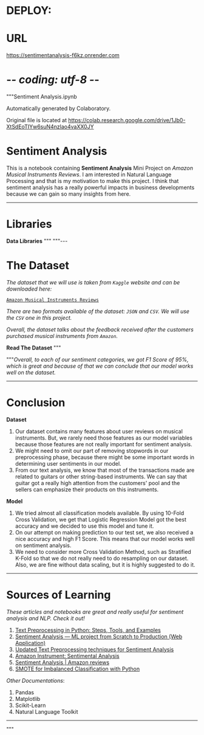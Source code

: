 # DEPLOY:
# URL
https://sentimentanalysis-f6kz.onrender.com
# -*- coding: utf-8 -*-
"""Sentiment Analysis.ipynb

Automatically generated by Colaboratory.

Original file is located at
    https://colab.research.google.com/drive/1Jb0-XtSdEoTIYw6suN4nzlao4vaXX0JY

# **Sentiment Analysis**

This is a notebook containing **Sentiment Analysis** Mini Project on *Amazon Musical Instruments Reviews*. I am interested in Natural Language Processing and that is my motivation to make this project. I think that sentiment analysis has a really powerful impacts in business developments because we can gain so many insights from here.

---

# Libraries

**Data Libraries**
"""
"""---

# The Dataset

*The dataset that we will use is taken from `Kaggle` website and can be downloaded here:*

[`Amazon Musical Instruments Reviews`](https://www.kaggle.com/eswarchandt/amazon-music-reviews?select=Musical_instruments_reviews.csv)

*There are two formats available of the dataset: `JSON` and `CSV`. We will use the `CSV` one in this project.*

*Overall, the dataset talks about the feedback received after the customers purchased musical instruments from `Amazon`.*

**Read The Dataset**
"""


"""*Overall, to each of our sentiment categories, we got F1 Score of 95%, which is great and because of that we can conclude that our model works well on the dataset.*

---

# Conclusion

**Dataset**

1.   Our dataset contains many features about user reviews on musical instruments. But, we rarely need those features as our model variables because those features are not really important for sentiment analysis.
2.   We might need to omit our part of removing stopwords in our preprocessing phase, because there might be some important words in determining user sentiments in our model.
3.   From our text analysis, we know that most of the transactions made are related to guitars or other string-based instruments. We can say that guitar got a really high attention from the customers' pool and the sellers can emphasize their products on this instruments.

**Model**

1.   We tried almost all classification models available. By using 10-Fold Cross Validation, we get that Logistic Regression Model got the best accuracy and we decided to use this model and tune it.
2.   On our attempt on making prediction to our test set, we also received a nice accuracy and high F1 Score. This means that our model works well on sentiment analysis.
3.   We need to consider more Cross Validation Method, such as Stratified K-Fold so that we do not really need to do resampling on our dataset. Also, we are fine without data scaling, but it is highly suggested to do it.

---

# Sources of Learning

*These articles and notebooks are great and really useful for sentiment analysis and NLP. Check it out!*

1.   [Text Preprocessing in Python: Steps, Tools, and Examples](https://medium.com/@datamonsters/text-preprocessing-in-python-steps-tools-and-examples-bf025f872908)
2.   [Sentiment Analysis — ML project from Scratch to Production (Web Application)](https://medium.com/towards-artificial-intelligence/sentiment-analysis-from-scratch-to-production-web-api-3382f19748e8)
3.   [Updated Text Preprocessing techniques for Sentiment Analysis](https://towardsdatascience.com/updated-text-preprocessing-techniques-for-sentiment-analysis-549af7fe412a)
4.   [Amazon Instrument: Sentimental Analysis](https://www.kaggle.com/nayansakhiya/amazon-instrument-sentimental-analysis)
5.   [Sentiment Analysis | Amazon reviews](https://www.kaggle.com/benroshan/sentiment-analysis-amazon-reviews#Story-Generation-and-Visualization-from-reviews)
6.   [SMOTE for Imbalanced Classification with Python](https://machinelearningmastery.com/smote-oversampling-for-imbalanced-classification/)

*Other Documentations*:
1. Pandas
2. Matplotlib
3. Scikit-Learn
4. Natural Language Toolkit

---
"""
